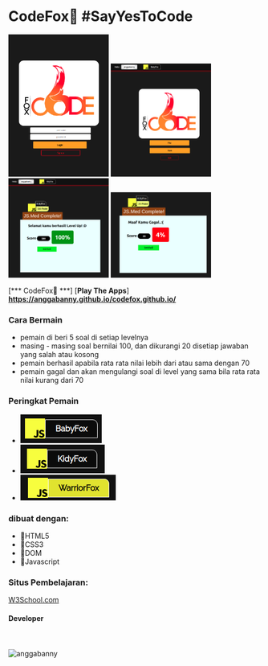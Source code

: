 # CodeFox🦊 #SayYesToCode
<img src="https://github.com/anggabanny/codefox.github.io/blob/master/img/1x/home.png" width="200" alt='home'> <img src="https://github.com/anggabanny/codefox.github.io/blob/master/img/1x/main%20menu.png" width="200" alt='main menu'> <img src="https://github.com/anggabanny/codefox.github.io/blob/master/img/1x/succes.png" width="200" alt='win'> <img src="https://github.com/anggabanny/codefox.github.io/blob/master/img/1x/Screenshot%20from%202019-08-31%2022-35-33.png" width="200" alt='lose'>


[*** CodeFox🦊 ***] [**Play The Apps**] **https://anggabanny.github.io/codefox.github.io/**
### Cara Bermain
- pemain di beri 5 soal di setiap levelnya
- masing - masing soal bernilai 100, dan dikurangi 20 disetiap jawaban yang salah atau kosong
- pemain berhasil apabila rata rata nilai lebih dari atau sama dengan 70
- pemain gagal dan akan mengulangi soal di level yang sama bila rata rata nilai kurang dari 70


### Peringkat Pemain
- ![alt text](https://github.com/anggabanny/codefox.github.io/blob/master/img/1x/level1.png "BabyFox")
- ![alt text](https://github.com/anggabanny/codefox.github.io/blob/master/img/1x/level2.png "KidyFox")
- ![alt text](https://github.com/anggabanny/codefox.github.io/blob/master/img/1x/level3.png "WarriorFox")

### dibuat dengan:
- 🔰HTML5 
- 🔰CSS3
- 🔰DOM
- 🔰Javascript

### Situs Pembelajaran:
<a href='https://www.w3schools.com/js/default.asp' target="_blank">W3School.com</a>

<p align="center">
  <h4>Developer</h4>
  <br><br>
  <img src="https://avatars1.githubusercontent.com/u/47580620?s=400&u=596d8fa9efac3bed96f752b87e27bdde6dd8b5d7&v=4" width="200" alt='anggabanny'>
</p>